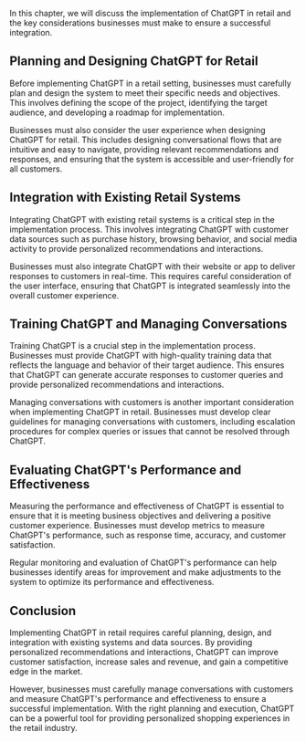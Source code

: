 

In this chapter, we will discuss the implementation of ChatGPT in retail and the key considerations businesses must make to ensure a successful integration.

Planning and Designing ChatGPT for Retail
-----------------------------------------

Before implementing ChatGPT in a retail setting, businesses must carefully plan and design the system to meet their specific needs and objectives. This involves defining the scope of the project, identifying the target audience, and developing a roadmap for implementation.

Businesses must also consider the user experience when designing ChatGPT for retail. This includes designing conversational flows that are intuitive and easy to navigate, providing relevant recommendations and responses, and ensuring that the system is accessible and user-friendly for all customers.

Integration with Existing Retail Systems
----------------------------------------

Integrating ChatGPT with existing retail systems is a critical step in the implementation process. This involves integrating ChatGPT with customer data sources such as purchase history, browsing behavior, and social media activity to provide personalized recommendations and interactions.

Businesses must also integrate ChatGPT with their website or app to deliver responses to customers in real-time. This requires careful consideration of the user interface, ensuring that ChatGPT is integrated seamlessly into the overall customer experience.

Training ChatGPT and Managing Conversations
-------------------------------------------

Training ChatGPT is a crucial step in the implementation process. Businesses must provide ChatGPT with high-quality training data that reflects the language and behavior of their target audience. This ensures that ChatGPT can generate accurate responses to customer queries and provide personalized recommendations and interactions.

Managing conversations with customers is another important consideration when implementing ChatGPT in retail. Businesses must develop clear guidelines for managing conversations with customers, including escalation procedures for complex queries or issues that cannot be resolved through ChatGPT.

Evaluating ChatGPT's Performance and Effectiveness
--------------------------------------------------

Measuring the performance and effectiveness of ChatGPT is essential to ensure that it is meeting business objectives and delivering a positive customer experience. Businesses must develop metrics to measure ChatGPT's performance, such as response time, accuracy, and customer satisfaction.

Regular monitoring and evaluation of ChatGPT's performance can help businesses identify areas for improvement and make adjustments to the system to optimize its performance and effectiveness.

Conclusion
----------

Implementing ChatGPT in retail requires careful planning, design, and integration with existing systems and data sources. By providing personalized recommendations and interactions, ChatGPT can improve customer satisfaction, increase sales and revenue, and gain a competitive edge in the market.

However, businesses must carefully manage conversations with customers and measure ChatGPT's performance and effectiveness to ensure a successful implementation. With the right planning and execution, ChatGPT can be a powerful tool for providing personalized shopping experiences in the retail industry.
